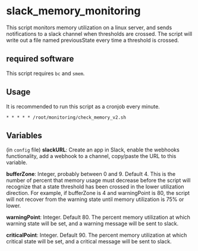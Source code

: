 # slack_memory_monitoring
This script monitors memory utilization on a linux server, and sends notifications to a slack channel when thresholds are crossed.  The script will write out a file named previousState every time a threshold is crossed.

## required software
This script requires `bc` and `smem`.

## Usage
It is recommended to run this script as a cronjob every minute.

`* * * * * /root/monitoring/check_memory_v2.sh`

## Variables
(in `config` file)
**slackURL**: Create an app in Slack, enable the webhooks functionality, add a webhook to a channel, copy/paste the URL to this variable.

**bufferZone**: Integer, probably between 0 and 9.  Default 4.  This is the number of percent that memory usage must decrease before the script will recognize that a state threshold has been crossed in the lower utilization direction.  For example, if bufferZone is 4 and warningPoint is 80, the script will not recover from the warning state until memory utilization is 75% or lower.

**warningPoint**: Integer.  Default 80.  The percent memory utilization at which warning state will be set, and a warning message will be sent to slack.

**criticalPoint**: Integer. Default 90.  The percent memory utilization at which critical state will be set, and a critical message will be sent to slack.
